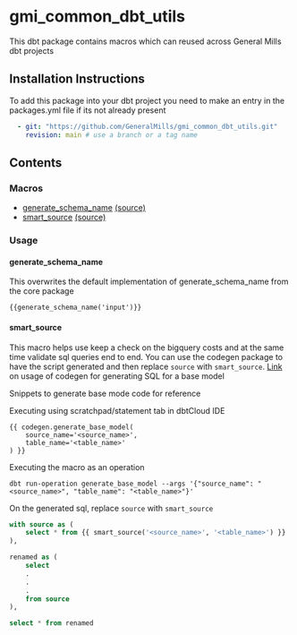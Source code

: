 # gmi_common_dbt_utils

This dbt package contains macros which can reused across General Mills dbt projects

## Installation Instructions

To add this package into your dbt project you need to make an entry in the packages.yml file if its not already present 

```yml
  - git: "https://github.com/GeneralMills/gmi_common_dbt_utils.git"
    revision: main # use a branch or a tag name
```

## Contents

### Macros

- [generate_schema_name](#generate_schema_name) [(source)](./macros/generate_schema_name.sql)
- [smart_source](#smart_source) [(source)](./macros/smart_source.sql)


### Usage 
#### generate_schema_name

This overwrites the default implementation of generate_schema_name from the core package

```text
{{generate_schema_name('input')}}
```

#### smart_source
This macro helps use keep a check on the bigquery costs and at the same time validate sql queries end to end.
You can use the codegen package to have the script generated and then replace `source` with `smart_source`.
[Link](https://github.com/dbt-labs/dbt-codegen#usage-1) on usage of codegen for generating SQL for a base model

Snippets to generate base mode code for reference

Executing using scratchpad/statement tab in dbtCloud IDE
```
{{ codegen.generate_base_model(
    source_name='<source_name>',
    table_name='<table_name>'
) }}
```

Executing the macro as an operation
```
dbt run-operation generate_base_model --args '{"source_name": "<source_name>", "table_name": "<table_name>"}'
```

On the generated sql, replace `source` with `smart_source`

```sql
with source as (
    select * from {{ smart_source('<source_name>', '<table_name>') }}
),

renamed as (
    select 
    .
    .
    .
    from source
),

select * from renamed
```